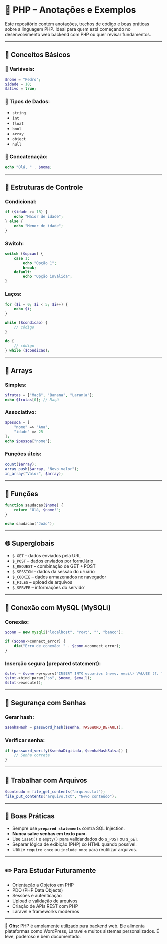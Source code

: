 
# 🐘 PHP – Anotações e Exemplos

Este repositório contém anotações, trechos de código e boas práticas sobre a linguagem PHP. Ideal para quem está começando no desenvolvimento web backend com PHP ou quer revisar fundamentos.

---

## 📌 Conceitos Básicos

### 🔸 Variáveis:
```php
$nome = "Pedro";
$idade = 18;
$ativo = true;
```

### 🔸 Tipos de Dados:
- `string`
- `int`
- `float`
- `bool`
- `array`
- `object`
- `null`

### 🔸 Concatenação:
```php
echo "Olá, " . $nome;
```

---

## 🔁 Estruturas de Controle

### Condicional:
```php
if ($idade >= 18) {
    echo "Maior de idade";
} else {
    echo "Menor de idade";
}
```

### Switch:
```php
switch ($opcao) {
    case 1:
        echo "Opção 1";
        break;
    default:
        echo "Opção inválida";
}
```

### Laços:
```php
for ($i = 0; $i < 5; $i++) {
    echo $i;
}

while ($condicao) {
    // código
}

do {
    // código
} while ($condicao);
```

---

## 🔣 Arrays

### Simples:
```php
$frutas = ["Maçã", "Banana", "Laranja"];
echo $frutas[0]; // Maçã
```

### Associativo:
```php
$pessoa = [
    "nome" => "Ana",
    "idade" => 25
];
echo $pessoa["nome"];
```

### Funções úteis:
```php
count($array);
array_push($array, "Novo valor");
in_array("Valor", $array);
```

---

## 🧩 Funções

```php
function saudacao($nome) {
    return "Olá, $nome!";
}

echo saudacao("João");
```

---

## 🌐 Superglobais

- `$_GET` – dados enviados pela URL
- `$_POST` – dados enviados por formulário
- `$_REQUEST` – combinação de GET + POST
- `$_SESSION` – dados da sessão do usuário
- `$_COOKIE` – dados armazenados no navegador
- `$_FILES` – upload de arquivos
- `$_SERVER` – informações do servidor

---

## 💾 Conexão com MySQL (MySQLi)

### Conexão:
```php
$conn = new mysqli("localhost", "root", "", "banco");

if ($conn->connect_error) {
    die("Erro de conexão: " . $conn->connect_error);
}
```

### Inserção segura (prepared statement):
```php
$stmt = $conn->prepare("INSERT INTO usuarios (nome, email) VALUES (?, ?)");
$stmt->bind_param("ss", $nome, $email);
$stmt->execute();
```

---

## 🔐 Segurança com Senhas

### Gerar hash:
```php
$senhaHash = password_hash($senha, PASSWORD_DEFAULT);
```

### Verificar senha:
```php
if (password_verify($senhaDigitada, $senhaHashSalva)) {
    // Senha correta
}
```

---

## 📂 Trabalhar com Arquivos

```php
$conteudo = file_get_contents("arquivo.txt");
file_put_contents("arquivo.txt", "Novo conteúdo");
```

---

## 🧪 Boas Práticas

- Sempre use **`prepared statements`** contra SQL Injection.
- **Nunca salve senhas em texto puro.**
- Use `isset()` e `empty()` para validar dados do `$_POST` ou `$_GET`.
- Separar lógica de exibição (PHP) do HTML quando possível.
- Utilize `require_once` ou `include_once` para reutilizar arquivos.

---

## ✏️ Para Estudar Futuramente

- Orientação a Objetos em PHP
- PDO (PHP Data Objects)
- Sessões e autenticação
- Upload e validação de arquivos
- Criação de APIs REST com PHP
- Laravel e frameworks modernos

---

📌 **Obs:** PHP é amplamente utilizado para backend web. Ele alimenta plataformas como WordPress, Laravel e muitos sistemas personalizados. É leve, poderoso e bem documentado.
